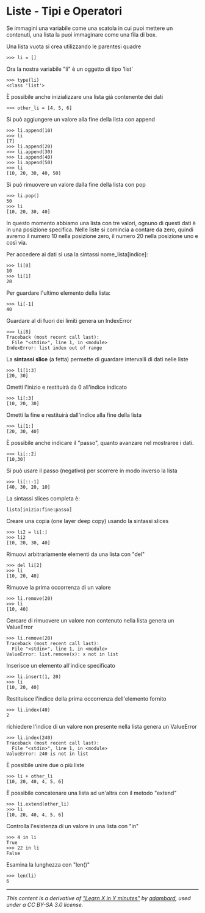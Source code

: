# Liste - Tipi e Operatori 

Se immagini una variabile come una scatola in cui puoi mettere un contenuti, una lista la puoi immaginare come una fila di box.

Una lista vuota si crea utilizzando le parentesi quadre

    >>> li = []                                            


Ora la nostra variabile "li" è un oggetto di tipo 'list'

    >>> type(li)                                           
    <class 'list'>

È possibile anche inizializzare una lista già contenente dei dati

    >>> other_li = [4, 5, 6]                               

Si può aggiungere un valore alla fine della lista con append

    >>> li.append(10)                                      
    >>> li
    [7]
    >>> li.append(20)
    >>> li.append(30)
    >>> li.append(40)
    >>> li.append(50)
    >>> li
    [10, 20, 30, 40, 50]

Si può rimuovere un valore dalla fine della lista con pop

    >>> li.pop()                                           
    50
    >>> li
    [10, 20, 30, 40]

In questo momento abbiamo una lista con tre valori, ognuno di questi dati è in una posizione specifica. Nelle liste si comincia a contare da zero, quindi avremo il numero 10 nella posizione zero, il numero 20 nella posizione uno e così via.

Per accedere ai dati si usa la sintassi nome_lista[indice]: 

    >>> li[0]                                              
    10
    >>> li[1]
    20

Per guardare l'ultimo elemento della lista:

    >>> li[-1]                                             
    40

Guardare al di fuori dei limiti genera un IndexError

    >>> li[8]                                              
    Traceback (most recent call last):
      File "<stdin>", line 1, in <module>
    IndexError: list index out of range

La **sintassi slice** (a fetta) permette di guardare intervalli di dati nelle liste

    >>> li[1:3]                                            
    [20, 30]

Ometti l'inizio e restituirà da 0 all'indice indicato

    >>> li[:3]                                             
    [10, 20, 30]

Ometti la fine e restituirà dall'indice alla fine della lista

    >>> li[1:]                                             
    [20, 30, 40]

È possibile anche indicare il "passo", quanto avanzare nel mostraree i dati.

    >>> li[::2]                                            
    [10,30]

Si può usare il passo (negativo) per scorrere in modo inverso la lista

    >>> li[::-1]                                           
    [40, 30, 20, 10]

La sintassi slices completa è:

    lista[inizio:fine:passo]                               

Creare una copia (one layer deep copy) usando la sintassi slices

    >>> li2 = li[:]                                        
    >>> li2
    [10, 20, 30, 40]



Rimuovi arbitrariamente elementi da una lista con "del"

    >>> del li[2]                                          
    >>> li
    [10, 20, 40]


Rimuove la prima occorrenza di un valore

    >>> li.remove(20)                                      
    >>> li
    [10, 40]


Cercare di rimuovere un valore non contenuto nella lista genera un ValueError

    >>> li.remove(20)                                      
    Traceback (most recent call last):
      File "<stdin>", line 1, in <module>
    ValueError: list.remove(x): x not in list


Inserisce un elemento all'indice specificato

    >>> li.insert(1, 20)                                   
    >>> li
    [10, 20, 40]


Restituisce l'indice della prima occorrenza dell'elemento fornito

    >>> li.index(40)                                       
    2

richiedere l'indice di un valore non presente nella lista genera un ValueError

    >>> li.index(240)                                      
    Traceback (most recent call last):
      File "<stdin>", line 1, in <module>
    ValueError: 240 is not in list



È possibile unire due o più liste

    >>> li + other_li                                      
    [10, 20, 40, 4, 5, 6]

È possibile concatenare una lista ad un'altra con il metodo "extend"

    >>> li.extend(other_li)                                
    >>> li
    [10, 20, 40, 4, 5, 6]


Controlla l'esistenza di un valore in una lista con "in"

    >>> 4 in li                                            
    True
    >>> 22 in li
    False

Esamina la lunghezza con "len()"

    >>> len(li)                                            
    6



---

_This content is a derivative of ["Learn X in Y minutes"](https://github.com/adambard/learnxinyminutes-docs) by [adambard](https://github.com/adambard), used under a CC BY-SA 3.0 license._
